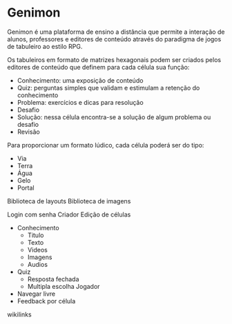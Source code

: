 # Genimon 

Genimon é uma plataforma de ensino a distância que permite a interação de alunos, professores e editores de conteúdo através do paradigma de jogos de tabuleiro ao estilo RPG.

Os tabuleiros em formato de matrizes hexagonais podem ser criados pelos editores de conteúdo que definem para cada célula sua função:

- Conhecimento: uma exposição de conteúdo
- Quiz: perguntas simples que validam e estimulam a retenção do conhecimento
- Problema: exercícios e dicas para resolução
- Desafio
- Solução: nessa célula encontra-se a solução de algum problema ou desafio
- Revisão

Para proporcionar um formato lúdico, cada célula poderá ser do tipo:

- Via
- Terra
- Água
- Gelo
- Portal

Biblioteca de layouts
Biblioteca de imagens

Login com senha
Criador
  Edição de células
  - Conhecimento
    - Titulo
    - Texto
    - Videos
    - Imagens
    - Audios
  - Quiz
    - Resposta fechada
    - Multipla escolha
Jogador
  - Navegar livre
  - Feedback por célula
  
wikilinks


